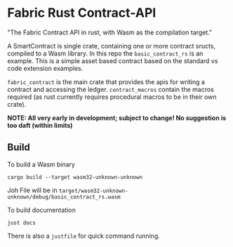 # Fabric Rust Contract-API

"The Fabric Contract API in rust, with Wasm as the compilation target."

A SmartContract is single crate, containing one or more contract sructs, compiled to a Wasm library. In this repo the `basic_contract_rs` is an example. This is a simple asset based contract based on the standard vs code extension examples.

`fabric_contract` is the main crate that provides the apis for writing a contract and accessing the ledger. `contract_macros` contain the macros required (as rust currently requires procedural macros to be in their own crate).

**NOTE: All very early in development; subject to change! No suggestion is too daft (within limits)**

## Build

To build a Wasm binary

```
cargo build --target wasm32-unknown-unknown
```
Joh
File will be in `target/wasm32-unknown-unknown/debug/basic_contract_rs.wasm`


To build documentation

```
just docs
```

There is also a `justfile` for quick command running.

